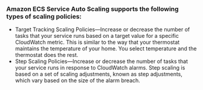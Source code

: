 ### **Amazon ECS Service Auto Scaling supports the following types of scaling policies:**

- Target Tracking Scaling Policies—Increase or decrease the number of tasks that your service runs based on a target value for a specific CloudWatch metric. This is similar to the way that your thermostat maintains the temperature of your home. You select temperature and the thermostat does the rest.
- Step Scaling Policies—Increase or decrease the number of tasks that your service runs in response to CloudWatch alarms. Step scaling is based on a set of scaling adjustments, known as step adjustments, which vary based on the size of the alarm breach.